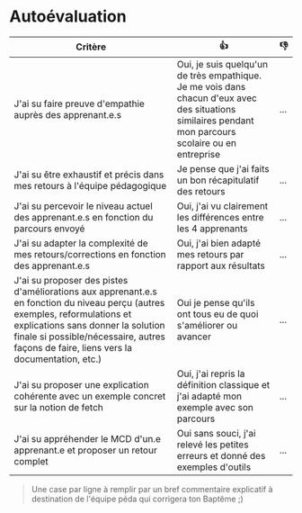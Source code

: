 # Autoévaluation

| Critère                                                                                                                                                                                                                                                      | 👍                                                                                                                                                    | 👎  |
| ------------------------------------------------------------------------------------------------------------------------------------------------------------------------------------------------------------------------------------------------------------ | ----------------------------------------------------------------------------------------------------------------------------------------------------- | --- |
| J'ai su faire preuve d'empathie auprès des apprenant.e.s                                                                                                                                                                                                     | Oui, je suis quelqu'un de très empathique. Je me vois dans chacun d'eux avec des situations similaires pendant mon parcours scolaire ou en entreprise | ... |
| J'ai su être exhaustif et précis dans mes retours à l'équipe pédagogique                                                                                                                                                                                     | Je pense que j'ai faits un bon récapitulatif des retours                                                                                              | ... |
| J'ai su percevoir le niveau actuel des apprenant.e.s en fonction du parcours envoyé                                                                                                                                                                          | Oui, j'ai vu clairement les différences entre les 4 apprenants                                                                                        | ... |
| J'ai su adapter la complexité de mes retours/corrections en fonction des apprenant.e.s                                                                                                                                                                       | Oui, j'ai bien adapté mes retours par rapport aux résultats                                                                                           | ... |
| J'ai su proposer des pistes d'améliorations aux apprenant.e.s en fonction du niveau perçu (autres exemples, reformulations et explications sans donner la solution finale si possible/nécessaire, autres façons de faire, liens vers la documentation, etc.) | Oui je pense qu'ils ont tous eu de quoi s'améliorer ou avancer                                                                                        | ... |
| J'ai su proposer une explication cohérente avec un exemple concret sur la notion de fetch                                                                                                                                                                    | Oui, j'ai repris la définition classique et j'ai adapté mon exemple avec son parcours                                                                 | ... |
| J'ai su appréhender le MCD d'un.e apprenant.e et proposer un retour complet                                                                                                                                                                                  | Oui sans souci, j'ai relevé les petites erreurs et donné des exemples d'outils                                                                        | ... |

> Une case par ligne à remplir par un bref commentaire explicatif à destination de l'équipe péda qui corrigera ton Baptême ;)
